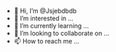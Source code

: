 - 👋 Hi, I’m @Jsjebdbdb
- 👀 I’m interested in ...
- 🌱 I’m currently learning ...
- 💞️ I’m looking to collaborate on ...
- 📫 How to reach me ...

<!---
Jsjebdbdb/Jsjebdbdb is a ✨ special ✨ repository because its `README.md` (this file) appears on your GitHub profile.
You can click the Preview link to take a look at your changes.
--->
